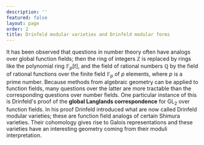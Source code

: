 ```yaml
---
description: ''
featured: false
layout: page
order: 2
title: Drinfeld modular varieties and Drinfeld modular forms
---
```

It has been observed that questions in number theory often have analogs over global function fields; then the ring of integers $\mathbb{Z}$ is replaced by rings like the polynomial ring $\mathbb{F}_p[t]$, and the field of rational numbers $\mathbb{Q}$ by the field of rational functions over the finite field $\mathbb{F}_p$ of $p$ elements, where $p$ is a prime number. Because methods from algebraic geometry can be applied to function fields, many questions over the latter are more tractable than the corresponding questions over number fields. One particular instance of this is Drinfeld's proof of the **global Langlands correspondence** for $\mathrm{GL}_2$ over function fields. In his proof Drinfeld introduced what are now called Drinfeld modular varieties; these are function field analogs of certain Shimura varieties. Their cohomology gives rise to Galois representations and these varieties have an interesting geometry coming from their moduli interpretation.